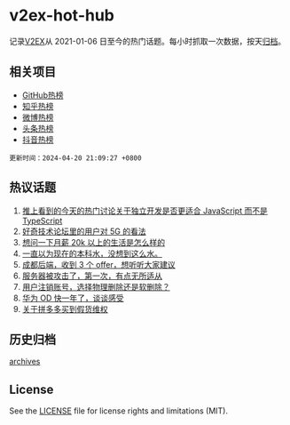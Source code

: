 # v2ex-hot-hub

 记录[V2EX](https://www.v2ex.com/)从 2021-01-06 日至今的热门话题。每小时抓取一次数据，按天[归档](archives)。
 
 ## 相关项目

- [GitHub热榜](https://github.com/lonnyzhang423/github-hot-hub)
- [知乎热榜](https://github.com/lonnyzhang423/zhihu-hot-hub)
- [微博热榜](https://github.com/lonnyzhang423/weibo-hot-hub)
- [头条热榜](https://github.com/lonnyzhang423/toutiao-hot-hub)
- [抖音热榜](https://github.com/lonnyzhang423/douyin-hot-hub)


 `更新时间：2024-04-20 21:09:27 +0800`

## 热议话题

1. [推上看到的今天的热门讨论关于独立开发是否更适合 JavaScript 而不是 TypeScript](https://www.v2ex.com/t/1034071)
1. [好奇技术论坛里的用户对 5G 的看法](https://www.v2ex.com/t/1034111)
1. [想问一下月薪 20k 以上的生活是怎么样的](https://www.v2ex.com/t/1034170)
1. [一直以为现在的本科水，没想到这么水。](https://www.v2ex.com/t/1034211)
1. [成都后端，收到 3 个 offer，想听听大家建议](https://www.v2ex.com/t/1034121)
1. [服务器被攻击了，第一次，有点无所适从](https://www.v2ex.com/t/1034091)
1. [用户注销账号，选择物理删除还是软删除？](https://www.v2ex.com/t/1034095)
1. [华为 OD 快一年了，谈谈感受](https://www.v2ex.com/t/1034086)
1. [关于拼多多买到假货维权](https://www.v2ex.com/t/1034147)

## 历史归档

[archives](archives)

## License

See the [LICENSE](LICENSE) file for license rights and limitations (MIT).
